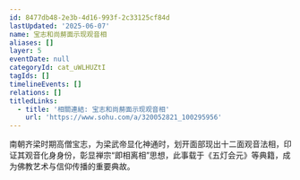 ```yaml
---
id: 8477db48-2e3b-4d16-993f-2c33125cf84d
lastUpdated: '2025-06-07'
name: 宝志和尚剺面示现观音相
aliases: []
layer: 5
eventDate: null
categoryId: cat_uWLHUZtI
tagIds: []
timelineEvents: []
relations: []
titledLinks:
  - title: '相關連結: 宝志和尚剺面示现观音相'
    url: 'https://www.sohu.com/a/320052821_100295956'
---
```

南朝齐梁时期高僧宝志，为梁武帝显化神通时，划开面部现出十二面观音法相，印证其观音化身身份，彰显禅宗“即相离相”思想，此事载于《五灯会元》等典籍，成为佛教艺术与信仰传播的重要典故。
